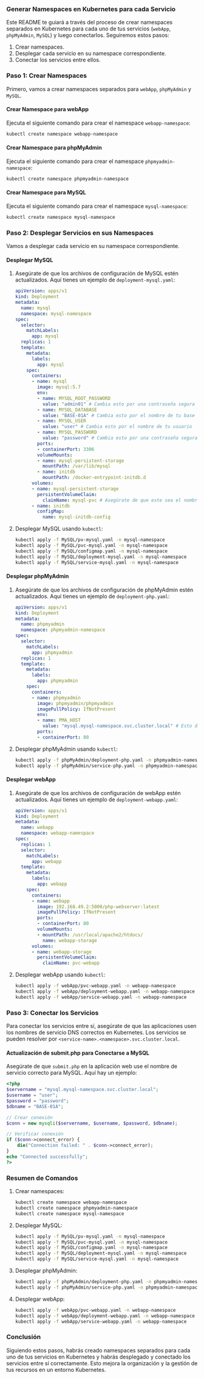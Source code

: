 ### Generar Namespaces en Kubernetes para cada Servicio

Este README te guiará a través del proceso de crear namespaces separados en Kubernetes para cada uno de tus servicios (`webApp`, `phpMyAdmin`, `MySQL`) y luego conectarlos. Seguiremos estos pasos:

1. Crear namespaces.
2. Desplegar cada servicio en su namespace correspondiente.
3. Conectar los servicios entre ellos.

### Paso 1: Crear Namespaces

Primero, vamos a crear namespaces separados para `webApp`, `phpMyAdmin` y `MySQL`.

#### Crear Namespace para webApp

Ejecuta el siguiente comando para crear el namespace `webapp-namespace`:

```sh
kubectl create namespace webapp-namespace
```

#### Crear Namespace para phpMyAdmin

Ejecuta el siguiente comando para crear el namespace `phpmyadmin-namespace`:

```sh
kubectl create namespace phpmyadmin-namespace
```

#### Crear Namespace para MySQL

Ejecuta el siguiente comando para crear el namespace `mysql-namespace`:

```sh
kubectl create namespace mysql-namespace
```

### Paso 2: Desplegar Servicios en sus Namespaces

Vamos a desplegar cada servicio en su namespace correspondiente.

#### Desplegar MySQL

1. Asegúrate de que los archivos de configuración de MySQL estén actualizados. Aquí tienes un ejemplo de `deployment-mysql.yaml`:

    ```yaml
    apiVersion: apps/v1
    kind: Deployment
    metadata:
      name: mysql
      namespace: mysql-namespace
    spec:
      selector:
        matchLabels:
          app: mysql
      replicas: 1
      template:
        metadata:
          labels:
            app: mysql
        spec:
          containers:
          - name: mysql
            image: mysql:5.7
            env:
            - name: MYSQL_ROOT_PASSWORD
              value: "admin01" # Cambia esto por una contraseña segura
            - name: MYSQL_DATABASE
              value: "BASE-01A" # Cambia esto por el nombre de tu base de datos
            - name: MYSQL_USER
              value: "user" # Cambia esto por el nombre de tu usuario
            - name: MYSQL_PASSWORD
              value: "password" # Cambia esto por una contraseña segura para el usuario
            ports:
            - containerPort: 3306
            volumeMounts:
            - name: mysql-persistent-storage
              mountPath: /var/lib/mysql
            - name: initdb
              mountPath: /docker-entrypoint-initdb.d
          volumes:
          - name: mysql-persistent-storage
            persistentVolumeClaim:
              claimName: mysql-pvc # Asegúrate de que este sea el nombre correcto de tu PVC
          - name: initdb
            configMap:
              name: mysql-initdb-config
    ```

2. Desplegar MySQL usando `kubectl`:

    ```sh
    kubectl apply -f MySQL/pv-mysql.yaml -n mysql-namespace
    kubectl apply -f MySQL/pvc-mysql.yaml -n mysql-namespace
    kubectl apply -f MySQL/configmap.yaml -n mysql-namespace
    kubectl apply -f MySQL/deployment-mysql.yaml -n mysql-namespace
    kubectl apply -f MySQL/service-mysql.yaml -n mysql-namespace
    ```

#### Desplegar phpMyAdmin

1. Asegúrate de que los archivos de configuración de phpMyAdmin estén actualizados. Aquí tienes un ejemplo de `deployment-php.yaml`:

    ```yaml
    apiVersion: apps/v1
    kind: Deployment
    metadata:
      name: phpmyadmin
      namespace: phpmyadmin-namespace
    spec:
      selector:
        matchLabels:
          app: phpmyadmin
      replicas: 1
      template:
        metadata:
          labels:
            app: phpmyadmin
        spec:
          containers:
          - name: phpmyadmin
            image: phpmyadmin/phpmyadmin
            imagePullPolicy: IfNotPresent
            env:
            - name: PMA_HOST
              value: "mysql.mysql-namespace.svc.cluster.local" # Esto debe coincidir con el nombre del servicio de MySQL
            ports:
            - containerPort: 80
    ```

2. Desplegar phpMyAdmin usando `kubectl`:

    ```sh
    kubectl apply -f phpMyAdmin/deployment-php.yaml -n phpmyadmin-namespace
    kubectl apply -f phpMyAdmin/service-php.yaml -n phpmyadmin-namespace
    ```

#### Desplegar webApp

1. Asegúrate de que los archivos de configuración de webApp estén actualizados. Aquí tienes un ejemplo de `deployment-webapp.yaml`:

    ```yaml
    apiVersion: apps/v1
    kind: Deployment
    metadata:
      name: webapp
      namespace: webapp-namespace
    spec:
      replicas: 1
      selector:
        matchLabels:
          app: webapp
      template:
        metadata:
          labels:
            app: webapp
        spec:
          containers:
          - name: webapp
            image: 192.168.49.2:5000/php-webserver:latest
            imagePullPolicy: IfNotPresent
            ports:
            - containerPort: 80
            volumeMounts:
            - mountPath: /usr/local/apache2/htdocs/
              name: webapp-storage
          volumes:
          - name: webapp-storage
            persistentVolumeClaim:
              claimName: pvc-webapp
    ```

2. Desplegar webApp usando `kubectl`:

    ```sh
    kubectl apply -f webApp/pvc-webapp.yaml -n webapp-namespace
    kubectl apply -f webApp/deployment-webapp.yaml -n webapp-namespace
    kubectl apply -f webApp/service-webapp.yaml -n webapp-namespace
    ```

### Paso 3: Conectar los Servicios

Para conectar los servicios entre sí, asegúrate de que las aplicaciones usen los nombres de servicio DNS correctos en Kubernetes. Los servicios se pueden resolver por `<service-name>.<namespace>.svc.cluster.local`.

#### Actualización de submit.php para Conectarse a MySQL

Asegúrate de que `submit.php` en la aplicación web use el nombre de servicio correcto para MySQL. Aquí hay un ejemplo:

```php
<?php
$servername = "mysql.mysql-namespace.svc.cluster.local";
$username = "user";
$password = "password";
$dbname = "BASE-01A";

// Crear conexión
$conn = new mysqli($servername, $username, $password, $dbname);

// Verificar conexión
if ($conn->connect_error) {
    die("Connection failed: " . $conn->connect_error);
}
echo "Connected successfully";
?>
```

### Resumen de Comandos

1. Crear namespaces:

    ```sh
    kubectl create namespace webapp-namespace
    kubectl create namespace phpmyadmin-namespace
    kubectl create namespace mysql-namespace
    ```

2. Desplegar MySQL:

    ```sh
    kubectl apply -f MySQL/pv-mysql.yaml -n mysql-namespace
    kubectl apply -f MySQL/pvc-mysql.yaml -n mysql-namespace
    kubectl apply -f MySQL/configmap.yaml -n mysql-namespace
    kubectl apply -f MySQL/deployment-mysql.yaml -n mysql-namespace
    kubectl apply -f MySQL/service-mysql.yaml -n mysql-namespace
    ```

3. Desplegar phpMyAdmin:

    ```sh
    kubectl apply -f phpMyAdmin/deployment-php.yaml -n phpmyadmin-namespace
    kubectl apply -f phpMyAdmin/service-php.yaml -n phpmyadmin-namespace
    ```

4. Desplegar webApp:

    ```sh
    kubectl apply -f webApp/pvc-webapp.yaml -n webapp-namespace
    kubectl apply -f webApp/deployment-webapp.yaml -n webapp-namespace
    kubectl apply -f webApp/service-webapp.yaml -n webapp-namespace
    ```

### Conclusión

Siguiendo estos pasos, habrás creado namespaces separados para cada uno de tus servicios en Kubernetes y habrás desplegado y conectado los servicios entre sí correctamente. Esto mejora la organización y la gestión de tus recursos en un entorno Kubernetes.
